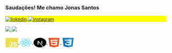 ### Saudações! Me chamo Jonas Santos 
 
<p align="left" style="background:yellow">
      <a href="https://www.linkedin.com/in/jonas-rodrigo-dos-santos/" target="_blank">
        <img align="center" src="https://img.shields.io/badge/-tgmarinho-05122A?style=flat&logo=linkedin" alt="linkedin"/>
      </a>
      <a href="https://www.instagram.com/jonas.santos_._/" target="_blank">
      <img align="center" src="https://img.shields.io/badge/-tgmarinho-05122A?style=flat&logo=instagram" alt="instagram"/>
      </a>
  </p>
  
 <div>
  <a href="https://github.com/Jonas-Santoss">
  <img height="180em" src="https://github-readme-stats.vercel.app/api?username=tgmarinho&show_icons=true&theme=dracula&include_all_commits=true&count_private=true"/>
  <img height="180em" src="https://github-readme-stats.vercel.app/api/top-langs/?username=tgmarinho&layout=compact&langs_count=7&theme=dracula"/>
</div>
<div style="display: inline_block"><br>
  <img align="center" alt="tgmarinho-Js" height="30" width="40" src="https://raw.githubusercontent.com/devicons/devicon/master/icons/javascript/javascript-plain.svg">
  <img align="center" alt="tgmarinho-React" height="30" width="40" src="https://raw.githubusercontent.com/devicons/devicon/master/icons/react/react-original.svg">
  <img align="center" alt="tgmarinho-React" height="30" width="40" src="https://raw.githubusercontent.com/devicons/devicon/master/icons/nextjs/nextjs-original.svg">
  <img align="center" alt="tgmarinho-HTML" height="30" width="40" src="https://raw.githubusercontent.com/devicons/devicon/master/icons/html5/html5-original.svg">
  <img align="center" alt="tgmarinho-CSS" height="30" width="40" src="https://raw.githubusercontent.com/devicons/devicon/master/icons/css3/css3-original.svg">
</div>
 
  ##

